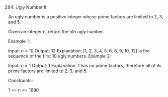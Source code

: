 264. Ugly Number II

An ugly number is a positive integer whose prime factors are limited to 2, 3, and 5.

Given an integer n, return the nth ugly number.

 

Example 1:

Input: n = 10
Output: 12
Explanation: [1, 2, 3, 4, 5, 6, 8, 9, 10, 12] is the sequence of the first 10 ugly numbers.
Example 2:

Input: n = 1
Output: 1
Explanation: 1 has no prime factors, therefore all of its prime factors are limited to 2, 3, and 5.
 

Constraints:

1 <= n <= 1690
